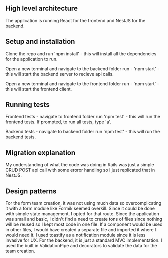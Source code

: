 ## High level architecture

The application is running React for the frontend and NestJS for the backend.

## Setup and installation

Clone the repo and run 'npm install' - this will install all the dependencies for the application to run.

Open a new terminal and navigate to the backend folder
run - 'npm start' - this will start the backend server to recieve api calls.

Open a new terminal and navigate to the frontend folder
run - 'npm start' - this will start the frontend client.

## Running tests

Frontend tests - navigate to frontend folder
run 'npm test' - this will run the frontend tests. If prompted, to run all tests, type 'a'.

Backend tests - navigate to backend folder
run 'npm test' - this will run the backend tests.

## Migration explanation

My understanding of what the code was doing in Rails was just a simple CRUD POST api call with some eroror handling so I just replicated that
in NestJS.

## Design patterns

For the form team creation, it was not using much data so overcomplicating it with a form module like Formik seemed overkill.
Since it could be done with simple state management, I opted for that route. Since the application was small and basic, I didn't
find a need to create tons of files since nothing will be reused so I kept most code in one file. If a component would be used in other files,
I would have created a separate file and imported it where I would need it. I used toastify as a notification module since it is less invasive
for UX. For the backend, it is just a standard MVC implementation. I used the built in ValidationPipe and decorators to validate the data for
the team creation.

